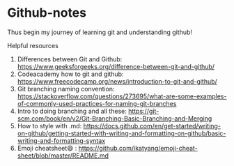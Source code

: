 # Github-notes

Thus begin my journey of learning git and understanding github! 

Helpful resources
1. Differences between Git and Github: https://www.geeksforgeeks.org/difference-between-git-and-github/
2. Codeacademy how to git and github: https://www.freecodecamp.org/news/introduction-to-git-and-github/ 
3. Git branching naming convention: https://stackoverflow.com/questions/273695/what-are-some-examples-of-commonly-used-practices-for-naming-git-branches
4. Intro to doing branching and all these: https://git-scm.com/book/en/v2/Git-Branching-Basic-Branching-and-Merging
5. How to style with .md: https://docs.github.com/en/get-started/writing-on-github/getting-started-with-writing-and-formatting-on-github/basic-writing-and-formatting-syntax
6. Emoji cheatsheet:smile: : https://github.com/ikatyang/emoji-cheat-sheet/blob/master/README.md
